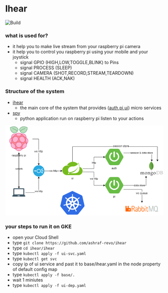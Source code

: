 # Ihear
![Build](https://travis-ci.org/ashraf-revo/ihear.svg?branch=master)

### what is used for?
- it help you to make live stream from your raspberry pi camera
- it help you to control you raspberry pi using your mobile and your joystick
  - signal GPIO (HIGH,LOW,TOGGLE,BLINK) to Pins
  - signal PROCESS (SLEEP)
  - signal CAMERA (SHOT,RECORD,STREAM,TEARDOWN)
  - signal HEALTH (ACK,NAK)

### Structure of the system
- [ihear](https://github.com/ashraf-revo/ihear/README.md)
    - the main core of the system that provides ([auth](auth/README.md),[pi](pi/README.md),[ui](ui/README.md)) micro services
- [spy](https://github.com/ashraf-revo/spy/README.md) 
    - python application run on raspberry pi listen to your actions 

![Alt text](scripts/images/ihear.png?raw=true)


### your steps to run it on GKE
- open your Cloud Shell
- type ```git clone https://github.com/ashraf-revo/ihear```
- type ```cd ihear/ihear```
- type ```kubectl apply -f ui-svc.yaml```
- type ```kubectl get svc```
- copy ip of ui service and past it to base/ihear.yaml in the node property of default config map
- type ```kubectl apply -f base/.```
- wait 1 miniutes
- type ```kubectl apply -f ui-dep.yaml```
